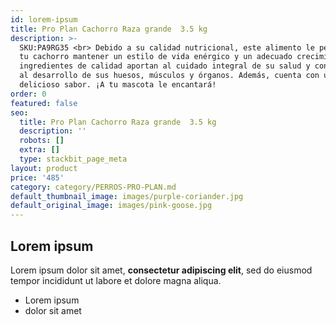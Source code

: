 ```yaml
---
id: lorem-ipsum
title: Pro Plan Cachorro Raza grande  3.5 kg
description: >-
  SKU:PA9RG35 <br> Debido a su calidad nutricional, este alimento le permitirá a
  tu cachorro mantener un estilo de vida enérgico y un adecuado crecimiento. Sus
  ingredientes de calidad aportan al cuidado integral de su salud y contribuyen
  al desarrollo de sus huesos, músculos y órganos. Además, cuenta con un
  delicioso sabor. ¡A tu mascota le encantará!
order: 0
featured: false
seo:
  title: Pro Plan Cachorro Raza grande  3.5 kg
  description: ''
  robots: []
  extra: []
  type: stackbit_page_meta
layout: product
price: '485'
category: category/PERROS-PRO-PLAN.md
default_thumbnail_image: images/purple-coriander.jpg
default_original_image: images/pink-goose.jpg
---
```

## Lorem ipsum

Lorem ipsum dolor sit amet, **consectetur adipiscing elit**, sed do eiusmod tempor incididunt ut labore et dolore magna aliqua.

- Lorem ipsum
- dolor sit amet